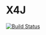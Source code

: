 # X4J

[![Build Status](https://travis-ci.org/norrislee/X4J.jl.svg?branch=master)](https://travis-ci.org/norrislee/X4J.jl)
